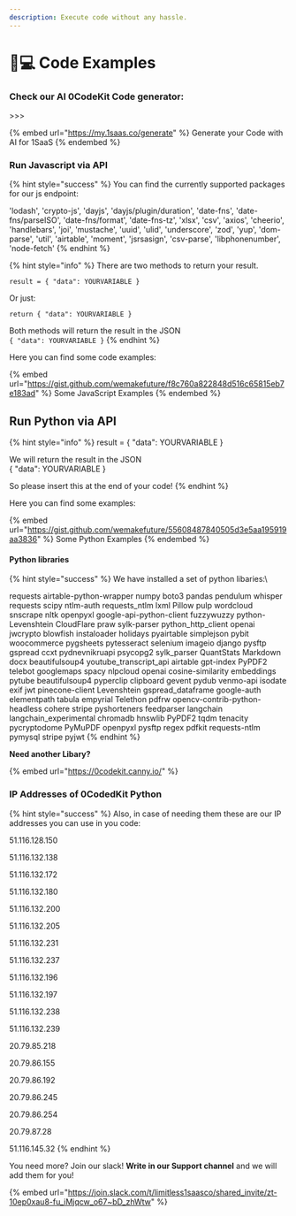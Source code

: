 ```yaml
---
description: Execute code without any hassle.
---
```


# 👨💻 Code Examples

### Check our AI 0CodeKit Code generator:

\>>>

{% embed url="https://my.1saas.co/generate" %}
Generate your Code with AI for 1SaaS
{% endembed %}

### Run Javascript via API

{% hint style="success" %}
You can find the currently supported packages for our js endpoint:

'lodash', 'crypto-js', 'dayjs', 'dayjs/plugin/duration', 'date-fns', 'date-fns/parseISO', 'date-fns/format', 'date-fns-tz', 'xlsx', 'csv', 'axios', 'cheerio', 'handlebars', 'joi', 'mustache', 'uuid', 'ulid', 'underscore', 'zod', 'yup', 'dom-parse', 'util', 'airtable', 'moment', 'jsrsasign', 'csv-parse', 'libphonenumber', 'node-fetch'
{% endhint %}

{% hint style="info" %}
There are two methods to return your result.&#x20;

`result = { "data": YOURVARIABLE }`

Or just:&#x20;

`return { "data": YOURVARIABLE }`

Both methods will return the result in the JSON \
`{ "data": YOURVARIABLE }`
{% endhint %}



Here you can find some code examples:&#x20;

{% embed url="https://gist.github.com/wemakefuture/f8c760a822848d516c65815eb7e183ad" %}
Some JavaScript Examples
{% endembed %}

## Run Python via API

{% hint style="info" %}
result = { "data": YOURVARIABLE }

We will return the result in the JSON \
{ "data": YOURVARIABLE }

So please insert this at the end of your code!
{% endhint %}

Here you can find some examples:&#x20;

{% embed url="https://gist.github.com/wemakefuture/55608487840505d3e5aa195919aa3836" %}
Some Python Examples
{% endembed %}

#### Python libraries

{% hint style="success" %}
We have installed a set of python libaries:\


requests airtable-python-wrapper numpy boto3 pandas pendulum whisper requests scipy ntlm-auth requests\_ntlm lxml Pillow pulp wordcloud snscrape nltk openpyxl google-api-python-client fuzzywuzzy python-Levenshtein CloudFlare praw sylk-parser python\_http\_client openai jwcrypto blowfish instaloader holidays pyairtable simplejson pybit woocommerce pygsheets pytesseract selenium imageio django pysftp gspread ccxt pydnevnikruapi psycopg2 sylk\_parser QuantStats Markdown docx beautifulsoup4 youtube\_transcript\_api airtable gpt-index PyPDF2 telebot googlemaps spacy nlpcloud openai cosine-similarity embeddings pytube beautifulsoup4 pyperclip clipboard gevent pydub venmo-api isodate exif jwt pinecone-client Levenshtein gspread\_dataframe google-auth elementpath tabula empyrial Telethon pdfrw opencv-contrib-python-headless cohere stripe pyshorteners feedparser langchain langchain\_experimental chromadb hnswlib PyPDF2 tqdm tenacity pycryptodome PyMuPDF openpyxl pysftp regex pdfkit requests-ntlm pymysql stripe pyjwt
{% endhint %}

**Need another Libary?**

{% embed url="https://0codekit.canny.io/" %}

### IP Addresses of 0CodedKit Python

{% hint style="success" %}
Also, in case of needing them these are our IP addresses you can use in you code:

51.116.128.150

51.116.132.138

51.116.132.172

51.116.132.180

51.116.132.200

51.116.132.205

51.116.132.231

51.116.132.237

51.116.132.196

51.116.132.197

51.116.132.238

51.116.132.239

20.79.85.218

20.79.86.155

20.79.86.192

20.79.86.245

20.79.86.254

20.79.87.28

51.116.145.32
{% endhint %}

You need more? Join our slack! **Write in our Support channel** and we will add them for you!

{% embed url="https://join.slack.com/t/limitless1saasco/shared_invite/zt-10ep0xau8-fu_iMjqcw_o67~bD_zhWtw" %}
